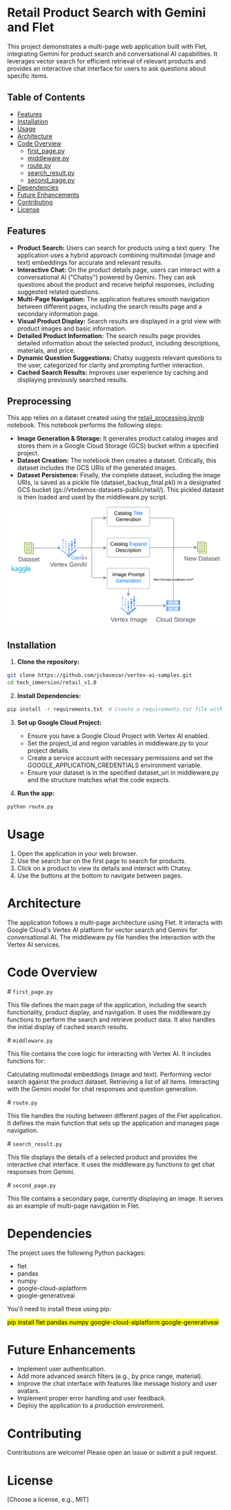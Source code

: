 # Retail Product Search with Gemini and Flet

This project demonstrates a multi-page web application built with Flet, integrating Gemini for product search and conversational AI capabilities.  It leverages vector search for efficient retrieval of relevant products and provides an interactive chat interface for users to ask questions about specific items.

## Table of Contents

* [Features](#features)
* [Installation](#installation)
* [Usage](#usage)
* [Architecture](#architecture)
* [Code Overview](#code-overview)
    * [first_page.py](#first_pagepy)
    * [middleware.py](#middlewarepy)
    * [route.py](#routepy)
    * [search_result.py](#search_resultpy)
    * [second_page.py](#second_pagepy)
* [Dependencies](#dependencies)
* [Future Enhancements](#future-enhancements)
* [Contributing](#contributing)
* [License](#license)

## Features

* **Product Search:**  Users can search for products using a text query. The application uses a hybrid approach combining multimodal (image and text) embeddings for accurate and relevant results.
* **Interactive Chat:**  On the product details page, users can interact with a conversational AI ("Chatsy") powered by Gemini.  They can ask questions about the product and receive helpful responses, including suggested related questions.
* **Multi-Page Navigation:** The application features smooth navigation between different pages, including the search results page and a secondary information page.
* **Visual Product Display:** Search results are displayed in a grid view with product images and basic information.
* **Detailed Product Information:**  The search results page provides detailed information about the selected product, including descriptions, materials, and price.
* **Dynamic Question Suggestions:** Chatsy suggests relevant questions to the user, categorized for clarity and prompting further interaction.
* **Cached Search Results:** Improves user experience by caching and displaying previously searched results.

## Preprocessing

This app relies on a dataset created using the [retail_processing.ipynb](./retail_processing.ipynb) notebook.  This notebook performs the following steps:

* **Image Generation & Storage:** It generates product catalog images and stores them in a Google Cloud Storage (GCS) bucket within a specified project.
* **Dataset Creation:** The notebook then creates a dataset. Critically, this dataset includes the GCS URIs of the generated images.
* **Dataset Persistence:** Finally, the complete dataset, including the image URIs, is saved as a pickle file (dataset_backup_final.pkl) in a designated GCS bucket (gs://vtxdemos-datasets-public/retail/).
This pickled dataset is then loaded and used by the middleware.py script.

![](./preprocessing.png)

## Installation

1. **Clone the repository:**

```bash
git clone https://github.com/jchavezar/vertex-ai-samples.git
cd tech_immersion/retail_v1.0
```

2. **Install Dependencies:**

```bash
pip install -r requirements.txt  # Create a requirements.txt file with necessary packages.
```

3. **Set up Google Cloud Project:**
   * Ensure you have a Google Cloud Project with Vertex AI enabled.
   * Set the project_id and region variables in middleware.py to your project details.
   * Create a service account with necessary permissions and set the GOOGLE_APPLICATION_CREDENTIALS environment variable.
   * Ensure your dataset is in the specified dataset_uri in middleware.py and the structure matches what the code expects.

4. **Run the app:**

```bash
python route.py
```

# Usage
1. Open the application in your web browser.
2. Use the search bar on the first page to search for products.
3. Click on a product to view its details and interact with Chatsy.
4. Use the buttons at the bottom to navigate between pages.

# Architecture
The application follows a multi-page architecture using Flet. It interacts with Google Cloud's Vertex AI platform for vector search and Gemini for conversational AI.  The middleware.py file handles the interaction with the Vertex AI services.

# Code Overview
<a id="first_pagepy"></a>  # `first_page.py`

This file defines the main page of the application, including the search functionality, product display, and navigation. It uses the middleware.py functions to perform the search and retrieve product data. It also handles the initial display of cached search results.

<a id="middlewarepy"></a>  # `middleware.py`


This file contains the core logic for interacting with Vertex AI.  It includes functions for:

Calculating multimodal embeddings (image and text).
Performing vector search against the product dataset.
Retrieving a list of all items.
Interacting with the Gemini model for chat responses and question generation.

<a id="routepy"></a>  # `route.py`

This file handles the routing between different pages of the Flet application. It defines the main function that sets up the application and manages page navigation.

<a id="search_resultpy"></a>  # `search_result.py`

This file displays the details of a selected product and provides the interactive chat interface. It uses the middleware.py functions to get chat responses from Gemini.

<a id="second_pagepy"></a>  # `second_page.py`

This file contains a secondary page, currently displaying an image. It serves as an example of multi-page navigation in Flet.

# Dependencies
The project uses the following Python packages:

- flet
- pandas
- numpy
- google-cloud-aiplatform
- google-generativeai

You'll need to install these using pip: 

<mark>pip install flet pandas numpy google-cloud-aiplatform google-generativeai</mark>

# Future Enhancements
- Implement user authentication.
- Add more advanced search filters (e.g., by price range, material).
- Improve the chat interface with features like message history and user avatars.
- Implement proper error handling and user feedback.
- Deploy the application to a production environment.

# Contributing
Contributions are welcome! Please open an issue or submit a pull request.

# License
[Choose a license, e.g., MIT]